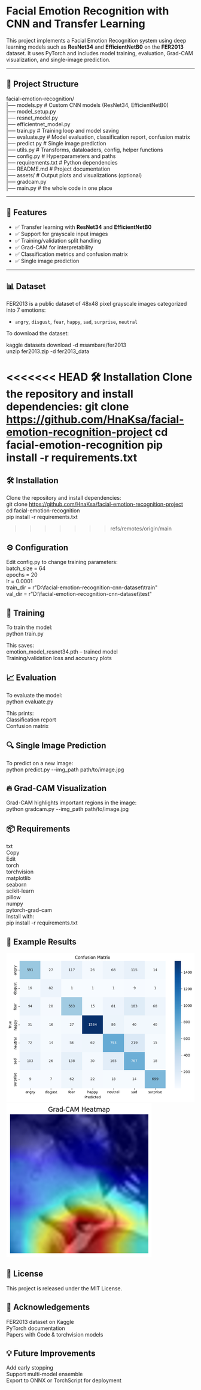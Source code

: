 # Facial Emotion Recognition with CNN and Transfer Learning

This project implements a Facial Emotion Recognition system using deep learning models such as **ResNet34** and **EfficientNetB0** on the **FER2013** dataset. It uses PyTorch and includes model training, evaluation, Grad-CAM visualization, and single-image prediction.

---

## 📂 Project Structure

facial-emotion-recognition/  
|── models.py # Custom CNN models (ResNet34, EfficientNetB0)  
    |── model_setup.py  
    |── resnet_model.py  
    |── efficientnet_model.py  
|── train.py # Training loop and model saving  
|── evaluate.py # Model evaluation, classification report, confusion matrix  
|── predict.py # Single image prediction  
|── utils.py # Transforms, dataloaders, config, helper functions  
|── config.py # Hyperparameters and paths  
|── requirements.txt # Python dependencies  
|── README.md # Project documentation  
|── assets/ # Output plots and visualizations (optional)  
    |── gradcam.py  
|── main.py # the whole code in one place  


---

## 📌 Features

- ✅ Transfer learning with **ResNet34** and **EfficientNetB0**
- ✅ Support for grayscale input images
- ✅ Training/validation split handling
- ✅ Grad-CAM for interpretability
- ✅ Classification metrics and confusion matrix
- ✅ Single image prediction

---

## 📊 Dataset

FER2013 is a public dataset of 48x48 pixel grayscale images categorized into 7 emotions:

- `angry`, `disgust`, `fear`, `happy`, `sad`, `surprise`, `neutral`

To download the dataset:

kaggle datasets download -d msambare/fer2013  
unzip fer2013.zip -d fer2013_data

<<<<<<< HEAD
🛠️ Installation
Clone the repository and install dependencies:
git clone https://github.com/HnaKsa/facial-emotion-recognition-project
cd facial-emotion-recognition
pip install -r requirements.txt
=======
## 🛠️ Installation
Clone the repository and install dependencies:  
git clone https://github.com/HnaKsa/facial-emotion-recognition-project  
cd facial-emotion-recognition  
pip install -r requirements.txt  
>>>>>>> refs/remotes/origin/main

## ⚙️ Configuration
Edit config.py to change training parameters:  
batch_size = 64  
epochs = 20  
lr = 0.0001  
train_dir = r"D:\facial-emotion-recognition-cnn-dataset\train"  
val_dir = r"D:\facial-emotion-recognition-cnn-dataset\test"  

## 🚀 Training
To train the model:  
python train.py  

This saves:  
emotion_model_resnet34.pth – trained model  
Training/validation loss and accuracy plots  

## 📈 Evaluation
To evaluate the model:  
python evaluate.py  

This prints:  
Classification report  
Confusion matrix  

## 🔍 Single Image Prediction
To predict on a new image:  
python predict.py --img_path path/to/image.jpg  

## 🔥 Grad-CAM Visualization
Grad-CAM highlights important regions in the image:  
python gradcam.py --img_path path/to/image.jpg  

## 📦 Requirements
txt  
Copy  
Edit  
torch  
torchvision  
matplotlib  
seaborn  
scikit-learn  
pillow  
numpy  
pytorch-grad-cam  
Install with:  
pip install -r requirements.txt  

## 📸 Example Results
![conConfusion Matrix](image.png)  
![Grad-CAM Visualization](image-1.png)  

## 📄 License
This project is released under the MIT License.  

## 🙌 Acknowledgements
FER2013 dataset on Kaggle  
PyTorch documentation  
Papers with Code & torchvision models  

## 💡 Future Improvements
Add early stopping  
Support multi-model ensemble  
Export to ONNX or TorchScript for deployment  
